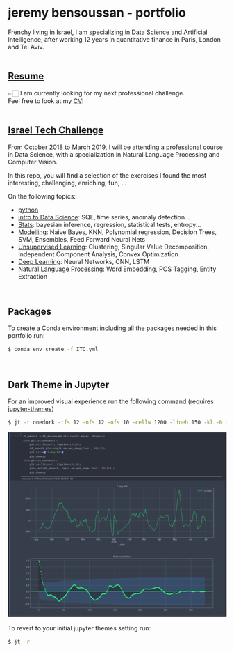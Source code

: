 # jeremy bensoussan - portfolio

Frenchy living in Israel, I am specializing in Data Science and Artificial Intelligence, after working 12 years in quantitative finance in Paris, London and Tel Aviv.
<br><br> 

## [Resume]  
👉🏻 I am currently looking for my next professional challenge.  
Feel free to look at my [CV]!
<br><br>

## [Israel Tech Challenge]
From October 2018 to March 2019, I will be attending a professional course in Data Science, with a specialization in Natural Language Processing and Computer Vision.

In this repo, you will find a selection of the exercises I found the most interesting, challenging, enriching, fun, ...

On the following topics:
  - [python] 
  - [intro to Data Science]: SQL, time series, anomaly detection...
  - [Stats]: bayesian inference, regression, statistical tests, entropy...
  - [Modelling]: Naive Bayes, KNN, Polynomial regression, Decision Trees, SVM, Ensembles, Feed Forward Neural Nets
  - [Unsupervised Learning]: Clustering, Singular Value Decomposition, Independent Component Analysis, Convex Optimization
  - [Deep Learning]: Neural Networks, CNN, LSTM
  - [Natural Language Processing]: Word Embedding, POS Tagging, Entity Extraction
<br>
  
## Packages
To create a Conda environment including all the packages needed in this portfolio run:
```bash
$ conda env create -f ITC.yml
```
<br>

## Dark Theme in Jupyter
For an improved visual experience run the following command (requires [jupyter-themes])
```bash
$ jt -t onedork -tfs 12 -nfs 12 -ofs 10 -cellw 1200 -lineh 150 -kl -N -T
```
![dark theme](https://github.com/bensoussanj/portfolio/blob/master/Images/jupy_visu.png "Jupyter Visualization")

To revert to your initial jupyter themes setting run:
```bash
$ jt -r
```


[Resume]: <https://github.com/bensoussanj/portfolio/tree/master/CV_jbensoussan.pdf>
[CV]: <https://github.com/bensoussanj/portfolio/tree/master/CV_jbensoussan.pdf>
[Israel Tech Challenge]: <https://www.itc.tech/fellows-data-science/>
[python]: <https://github.com/bensoussanj/portfolio/tree/master/01_ITC_Python>
[intro to Data Science]: <https://github.com/bensoussanj/portfolio/tree/master/02_ITC_IntroToDS>
[Stats]: <https://github.com/bensoussanj/portfolio/tree/master/03_ITC_Stats>
[Modelling]: <https://github.com/bensoussanj/portfolio/tree/master/04_ITC_DataModelling>
[Unsupervised Learning]: <https://github.com/bensoussanj/portfolio/tree/master/05_ITC_UnsupervisedLearning>
[Deep Learning]: <https://github.com/bensoussanj/portfolio/tree/master/06_ITC_DeepLearning>
[Natural Language Processing]: <https://github.com/bensoussanj/portfolio/tree/master/07_ITC_NLP>
[jupyter-themes]: <https://github.com/dunovank/jupyter-themes>
